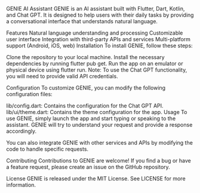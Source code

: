 
GENIE AI Assistant
GENIE is an AI assistant built with Flutter, Dart, Kotlin, and Chat GPT. It is designed to help users with their daily tasks by providing a conversational interface that understands natural language.

Features
Natural language understanding and processing
Customizable user interface
Integration with third-party APIs and services
Multi-platform support (Android, iOS, web)
Installation
To install GENIE, follow these steps:

Clone the repository to your local machine.
Install the necessary dependencies by running flutter pub get.
Run the app on an emulator or physical device using flutter run.
Note: To use the Chat GPT functionality, you will need to provide valid API credentials.

Configuration
To customize GENIE, you can modify the following configuration files:

lib/config.dart: Contains the configuration for the Chat GPT API.
lib/ui/theme.dart: Contains the theme configuration for the app.
Usage
To use GENIE, simply launch the app and start typing or speaking to the assistant. GENIE will try to understand your request and provide a response accordingly.

You can also integrate GENIE with other services and APIs by modifying the code to handle specific requests.

Contributing
Contributions to GENIE are welcome! If you find a bug or have a feature request, please create an issue on the GitHub repository.

License
GENIE is released under the MIT License. See LICENSE for more information.